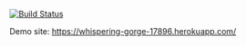 [![Build Status](https://travis-ci.org/menes-t/demoapp.svg?branch=master)](https://travis-ci.org/menes-t/demoapp)

Demo site: https://whispering-gorge-17896.herokuapp.com/
